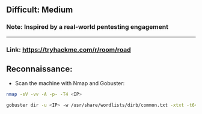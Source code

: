 ## Difficult: Medium 
### Note: Inspired by a real-world pentesting engagement
-------------------------------------------------------
### Link: https://tryhackme.com/r/room/road


## Reconnaissance:

+ Scan the machine with Nmap and Gobuster:

```bash
nmap -sV -vv -A -p- -T4 <IP>

```

```bash
gobuster dir -u <IP> -w /usr/share/wordlists/dirb/common.txt -xtxt -t64

```





